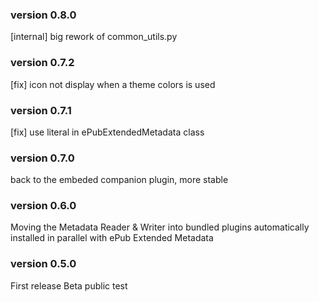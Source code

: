### version 0.8.0
[internal] big rework of common_utils.py

### version 0.7.2
[fix] icon not display when a theme colors is used

### version 0.7.1
[fix] use literal in ePubExtendedMetadata class

### version 0.7.0
back to the embeded companion plugin, more stable

### version 0.6.0
Moving the Metadata Reader & Writer into bundled plugins automatically installed in parallel with ePub Extended Metadata

### version 0.5.0
First release
Beta public test

